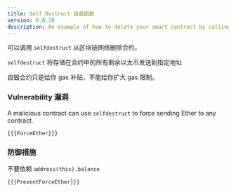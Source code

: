 ```yaml
---
title: Self Destruct 自毁函数
version: 0.8.10
description: An example of how to delete your smart contract by calling seldestruct in Solidity
---
```


可以调用 `selfdestruct` 从区块链网络删除合约。

`selfdestruct` 将存储在合约中的所有剩余以太币发送到指定地址

自毁合约只是给你 gas 补贴，不能给你扩大 gas 限制。

### Vulnerability 漏洞

A malicious contract can use `selfdestruct` to
force sending Ether to any contract.

```solidity
{{{ForceEther}}}
```

### 防御措施

不要依赖 `address(this).balance`

```solidity
{{{PreventForceEther}}}
```
